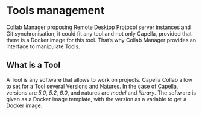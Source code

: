 <!--
 ~ SPDX-FileCopyrightText: Copyright DB Netz AG and the capella-collab-manager contributors
 ~ SPDX-License-Identifier: Apache-2.0
 -->

# Tools management

Collab Manager proposing Remote Desktop Protocol server instances and Git synchronisation, it could fit any tool and not
only Capella, provided that there is a Docker image for this tool. That’s why Collab Manager provides an interface to
manipulate Tools.

## What is a Tool

A Tool is any software that allows to work on projects. Capella Collab allow to set for a Tool several Versions and
Natures. In the case of Capella, versions are _5.0_, _5.2_, _6.0_, and natures are _model_ and _library_.
The software is given as a Docker image template, with the version as a variable to get a Docker image.
